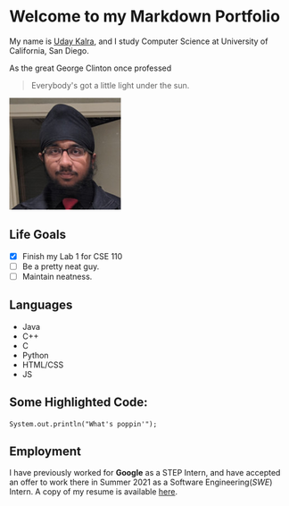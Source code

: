 # Welcome to my Markdown Portfolio

My name is [Uday Kalra](https://www.linkedin.com/in/udaykalra), and I study Computer Science at University of California, San Diego.

As the great George Clinton once professed
>Everybody's got a little light under the sun.

![](uday.jpeg)

## Life Goals
- [x] Finish my Lab 1 for CSE 110
- [ ] Be a pretty neat guy.
- [ ] Maintain neatness. 

## Languages
- Java
- C++
- C
- Python
- HTML/CSS
- JS

## Some Highlighted Code:
```
System.out.println("What's poppin'");
```
## Employment

I have previously worked for **Google** as a STEP Intern, and have accepted an offer to work there in Summer 2021 as a Software Engineering(*SWE*) Intern. A copy of my resume is available [here](resume.pdf).